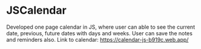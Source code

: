 # JSCalendar
Developed one page calendar in JS, where user can able to see the current date, previous, future dates with days and weeks. User can save the notes and reminders also.
Link to calendar: https://calendar-js-b919c.web.app/
